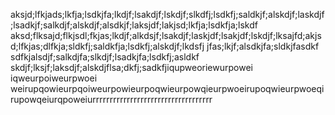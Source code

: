 aksjd;lfkjads;lkfja;lsdkjfa;lkdjf;lsakdjf;lskdjf;slkdfj;lsdkfj;saldkjf;alskdjf;laskdjf;lsadkjf;salkdjf;alskdjf;alsdkjf;laksjdf;lakjsd;lkfja;lsdkfja;lskdf
aksd;flksajd;flkjsdl;fkjas;lkdjf;alkdsjf;lsakdjf;laskjdf;lsakjdf;lskdjf;lksajfd;akjsd;lfkjas;dlfkja;sldkfj;saldkfja;lsdkfj;alskdjf;lkdsfj
jfas;lkjf;alsdkjfa;sldkjfasdkf
sdfkjalsdjf;salkdjfa;slkdjf;lsadkjfa;lsdkfj;asldkf
skdjf;lksjf;laksdjf;alskdjflsa;dkfj;sadkfjiqupweoriewurpowei
iqweurpoiweurpwoei
weirupqowieurpqoiweurpowieurpoqwieurpowqieurpwoeirupoqwieurpwoeqirupowqeiurqpoweiurrrrrrrrrrrrrrrrrrrrrrrrrrrrrrrrrrr

